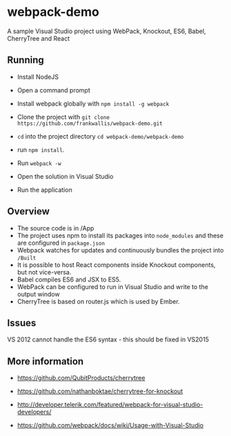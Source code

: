 # webpack-demo

A sample Visual Studio project using WebPack, Knockout, ES6, Babel, CherryTree and React

## Running

- Install NodeJS
- Open a command prompt
- Install webpack globally with `npm install -g webpack`
- Clone the project with ```git clone https://github.com/frankwallis/webpack-demo.git```
- `cd` into the project directory ```cd webpack-demo/webpack-demo```
- run `npm install`.
- Run `webpack -w`

- Open the solution in Visual Studio
- Run the application

## Overview

- The source code is in /App
- The project uses npm to install its packages into ```node_modules``` and these are configured in ```package.json```
- Webpack watches for updates and continuously bundles the project into ```/Built```
- It is possible to host React components inside Knockout components, but not vice-versa.
- Babel compiles ES6 and JSX to ES5.
- WebPack can be configured to run in Visual Studio and write to the output window
- CherryTree is based on router.js which is used by Ember.

## Issues

VS 2012 cannot handle the ES6 syntax - this should be fixed in VS2015

## More information

- https://github.com/QubitProducts/cherrytree
- https://github.com/nathanboktae/cherrytree-for-knockout

- http://developer.telerik.com/featured/webpack-for-visual-studio-developers/
- https://github.com/webpack/docs/wiki/Usage-with-Visual-Studio
